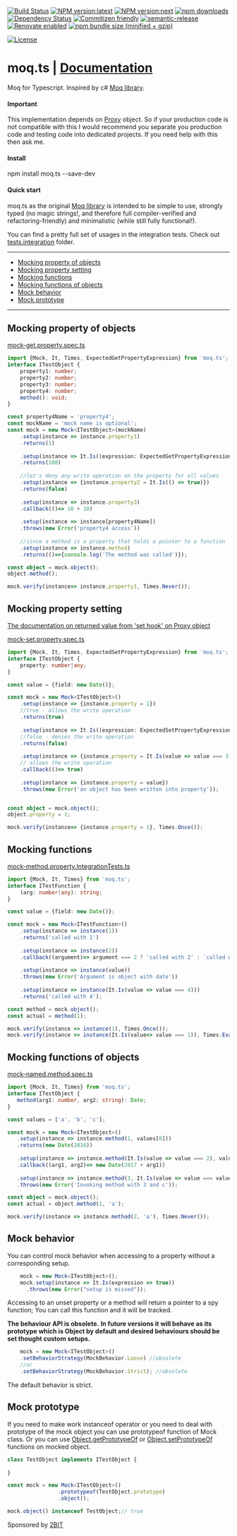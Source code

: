 [![Build Status](https://travis-ci.org/dvabuzyarov/moq.ts.svg?branch=master)](https://travis-ci.org/dvabuzyarov/moq.ts)
[![NPM version:latest](https://img.shields.io/npm/v/moq.ts/latest.svg?style=flat-square)](https://www.npmjs.com/package/moq.ts)
[![NPM version:next](https://img.shields.io/npm/v/moq.ts/next.svg?style=flat-square)](https://www.npmjs.com/package/moq.ts)
[![npm downloads](https://img.shields.io/npm/dt/moq.ts.svg?style=flat-square)](https://www.npmjs.com/package/moq.ts)
[![Dependency Status](http://img.shields.io/david/dvabuzyarov/moq.ts.svg?style=flat-square)](https://david-dm.org/dvabuzyarov/moq.ts)
[![Commitizen friendly](https://img.shields.io/badge/commitizen-friendly-brightgreen.svg)](http://commitizen.github.io/cz-cli/)
[![semantic-release](https://img.shields.io/badge/%20%20%F0%9F%93%A6%F0%9F%9A%80-semantic--release-e10079.svg)](https://github.com/semantic-release/semantic-release)
[![Renovate enabled](https://img.shields.io/badge/renovate-enabled-brightgreen.svg)](https://renovatebot.com/)
[![npm bundle size (minified + gzip)](https://img.shields.io/bundlephobia/minzip/moq.ts.svg)](https://www.npmjs.com/package/moq.ts)

[![License](https://img.shields.io/hexpm/l/plug.svg)](https://www.npmjs.com/package/moq.ts)

# moq.ts | [Documentation](https://dvabuzyarov.github.io/moq.ts/)
Moq for Typescript. Inspired by c# [Moq library](https://github.com/moq/moq4).

#### Important
This implementation depends on [Proxy](https://developer.mozilla.org/en-US/docs/Web/JavaScript/Reference/Global_Objects/Proxy) object.
So if your production code is not compatible with this I would recommend you separate you production code and testing code into dedicated projects.
If you need help with this then ask me.

#### Install
npm install moq.ts --save-dev

#### Quick start

moq.ts as the original [Moq library](https://github.com/moq/moq4) is intended to be simple to use, strongly typed (no magic strings!, and therefore full compiler-verified and refactoring-friendly) and minimalistic (while still fully functional!).

You can find a pretty full set of usages in the integration tests. Check out [tests.integration](https://github.com/dvabuzyarov/moq.ts/tree/master/tests.integration) folder.
* * *

- [Mocking property of objects](#mocking-property-of-objects)
- [Mocking property setting](#mocking-property-setting)
- [Mocking functions](#mocking-functions)
- [Mocking functions of objects](#mocking-functions-of-objects)
- [Mock behavior](#mock-behavior)
- [Mock prototype](#mock-prototype)
* * *

<!-- toc -->
Mocking property of objects
-
[mock-get.property.spec.ts](https://github.com/dvabuzyarov/moq.ts/blob/master/tests.integration/mock-get.property.IntegrationTests.ts)
```typescript
import {Mock, It, Times, ExpectedGetPropertyExpression} from 'moq.ts';
interface ITestObject {
    property1: number;
    property2: number;
    property3: number;
    property4: number;
    method(): void;
}

const property4Name = 'property4';
const mockName = 'mock name is optional';
const mock = new Mock<ITestObject>(mockName)
    .setup(instance => instance.property1)
    .returns(1)
    
    .setup(instance => It.Is((expression: ExpectedGetPropertyExpression) => expression.name === 'property2'))
    .returns(100)
    
    //let's deny any write operation on the property for all values
    .setup(instance => {instance.property2 = It.Is(() => true)})
    .returns(false)
    
    .setup(instance => instance.property3)
    .callback(()=> 10 + 10)
    
    .setup(instance => instance[property4Name])
    .throws(new Error('property4 access'))
    
    //since a method is a property that holds a pointer to a function
    .setup(instance => instance.method)
    .returns(()=>{console.log('The method was called')});

const object = mock.object();
object.method();

mock.verify(instance=> instance.property1, Times.Never());
```
Mocking property setting
-
[The documentation on returned value from 'set hook' on Proxy object](https://developer.mozilla.org/en-US/docs/Web/JavaScript/Reference/Global_Objects/Proxy/handler/set)


[mock-set.property.spec.ts](https://github.com/dvabuzyarov/moq.ts/blob/master/tests.integration/mock-set.property.IntegrationTests.ts)
```typescript
import {Mock, It, Times, ExpectedSetPropertyExpression} from 'moq.ts';
interface ITestObject {
    property: number|any;
}

const value = {field: new Date()};

const mock = new Mock<ITestObject>()
    .setup(instance => {instance.property = 1})
    //true - allows the write operation
    .returns(true)
    
    .setup(instance => It.Is((expression: ExpectedSetPropertyExpression) => expression.name === 'property' && expression.value === 2))
    //false - denies the write operation
    .returns(false)
    
    .setup(instance => {instance.property = It.Is(value => value === 3)})
    // allows the write operation
    .callback(()=> true)
    
    .setup(instance => {instance.property = value})
    .throws(new Error('an object has been written into property'));


const object = mock.object();
object.property = 1;

mock.verify(instance=> {instance.property = 1}, Times.Once());
```
Mocking functions
-

[mock-method.property.IntegrationTests.ts](https://github.com/dvabuzyarov/moq.ts/blob/master/tests.integration/mock-method.IntegrationTests.ts)
```typescript
import {Mock, It, Times} from 'moq.ts';
interface ITestFunction {
    (arg: number|any): string;
}

const value = {field: new Date()};

const mock = new Mock<ITestFunction>()
    .setup(instance => instance(1))
    .returns('called with 1')
    
    .setup(instance => instance(2))
    .callback((argument)=> argument === 2 ? 'called with 2' : `called with ${argument}`)
    
    .setup(instance => instance(value))
    .throws(new Error('Argument is object with date'))
    
    .setup(instance => instance(It.Is(value => value === 4)))
    .returns('called with 4');

const method = mock.object();
const actual = method(1);

mock.verify(instance => instance(1), Times.Once());
mock.verify(instance => instance(It.Is(value=> value === 1)), Times.Exactly(1));


```

 
 Mocking functions of objects
 -
[mock-named.method.spec.ts](https://github.com/dvabuzyarov/moq.ts/blob/master/tests.integration/mock-named.method.IntegrationTests.ts)
 ```typescript
import {Mock, It, Times} from 'moq.ts';
interface ITestObject {
    method(arg1: number, arg2: string): Date;
}

const values = ['a', 'b', 'c'];

const mock = new Mock<ITestObject>()
    .setup(instance => instance.method(1, values[0]))
    .returns(new Date(2016))
    
    .setup(instance => instance.method(It.Is(value => value === 2), values[1]))
    .callback((arg1, arg2)=> new Date(2017 + arg1))
    
    .setup(instance => instance.method(3, It.Is(value => value === values[2])))
    .throws(new Error('Invoking method with 3 and c'));

const object = mock.object();
const actual = object.method(1, 'a');

mock.verify(instance => instance.method(2, 'a'), Times.Never());
```

## Mock behavior
You can control mock behavior when accessing to a property without a corresponding setup. 
```typescript
    mock = new Mock<ITestObject>();
    mock.setup(instance => It.Is(expression => true))
      .throws(new Error("setup is missed"));
```
Accessing to an unset property or a method will return a pointer to a spy function;
You can call this function and it will be tracked.

**The behaviour API is obsolete.**
**In future versions it will behave as its prototype which is Object by default and desired behaviours should be set 
thought custom setups.**
```typescript
    mock = new Mock<ITestObject>()
    .setBehaviorStrategy(MockBehavior.Loose) //obsolete
    //or
    .setBehaviorStrategy(MockBehavior.Strict); //obsolete
```
The default behavior is strict. 

## Mock prototype
If you need to make work instanceof operator or you need to deal with prototype of the mock object you can 
use prototypeof function of Mock class. Or you can use [Object.getPrototypeOf](https://developer.mozilla.org/en-US/docs/Web/JavaScript/Reference/Global_Objects/Object/getPrototypeOf) or [Object.setPrototypeOf](https://developer.mozilla.org/en-US/docs/Web/JavaScript/Reference/Global_Objects/Object/setPrototypeOf) functions
on mocked object.

```typescript
class TestObject implements ITestObject {
    
}

const mock = new Mock<ITestObject>()
                .prototypeof(TestObject.prototype)
                .object();

mock.object() instanceof TestObject;// true
```

Sponsored by [2BIT](https://www.2bit.ch)
